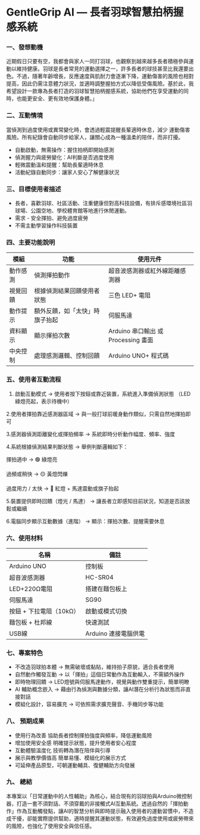 # GentleGrip AI — 長者羽球智慧拍柄握感系統
### 一、發想動機
近期假日只要有空，我都會與家人一同打羽球，也觀察到越來越多長者積極參與運動以維持健康。羽球是長者常見的運動選擇之一，許多長者的球技甚至比我還要出色。不過，隨著年齡增長，反應速度與肌耐力會逐漸下降，運動傷害的風險也相對提高，因此仍需注意體力狀況，並適時調整握拍方式以降低受傷風險。基於此，我希望設計一款專為長者打造的羽球智慧拍柄握感系統，協助他們在享受運動的同時，也能更安全、更有效地保護身體。」

### 二、互動情境
當偵測到過度使用或異常變化時，會透過輕震提醒長輩適時休息，減少
運動傷害風險。所有紀錄會自動同步給家人，讓關心成為一種溫柔的陪伴，而非打擾。
* 自動啟動，無需操作：握住拍柄即開始感測
* 偵測握力與疲勞變化：AI判斷是否過度使用
* 輕微震動溫和提醒：幫助長輩適時休息
* 活動紀錄自動同步：讓家人安心了解健康狀況
### 三、目標使用者描述
* 長者，喜歡羽球、社區活動、注重健康但對高科技設備，有排斥感環境社區羽球場、公園空地、學校體育館等地進行休閒運動。
* 需求	- 安全揮拍、避免過度疲勞
* 不需主動學習操作科技裝置
### 四、主要功能說明

| 模組 | 功能 | 使用元件 |
| ---- | ---- | -------- |
| 動作感測|偵測揮拍動作|超音波感測器或紅外線距離感測器 |
| 視覺回饋|根據偵測結果回饋使用者狀態|三色 LED+ 電阻 |
|動作提示|額外反饋，如「太快」時旗子抬起|伺服馬達|
|資料顯示|顯示揮拍次數|Arduino 串口輸出 或 Processing 畫面|
|中央控制|處理感測邏輯、控制回饋|Arduino UNO+ 程式碼|
### 五、使用者互動流程
1.  啟動互動模式
→ 使用者按下按鈕或靠近裝置，系統進入準備偵測狀態
（LED 綠燈亮起，表示待機中）

2.使用者揮拍靠近感測器區域
→ 與一般打球前暖身動作類似，只需自然地揮拍即可

3.感測器偵測距離變化或揮拍頻率
→ 系統即時分析動作幅度、頻率、強度

4.系統根據偵測結果判斷狀態
→ 舉例判斷邏輯如下：

揮拍適中 → 🟢 綠燈亮

過頻或稍快 → 🟡 黃燈閃爍

過度用力 / 太快 → 🔴 紅燈 + 馬達震動或旗子抬起

5.裝置提供即時回饋（燈光 / 馬達）
→ 讓長者立即感知目前狀況，知道是否該放鬆或繼續

6.電腦同步顯示互動數據（進階）
→ 顯示：揮拍次數、提醒需要休息
### 六、使用材料
| 名稱 | 備註| 
| ---- | -------- 
|Arduino UNO|控制板  |
|超音波感測器|HC-SR04|
|LED+220Ω電阻| 搭建在麵包板上| 
|伺服馬達|	SG90|
|按鈕 + 下拉電阻（10kΩ）|啟動或模式切換|
|麵包板 + 杜邦線|快速測試|
| USB線 |Arduino 連接電腦供電|
### 七、專案特色
* 不改造羽球拍本體
→ 無需破壞或黏貼，維持拍子原貌，適合長者使用
* 自然動作觸發互動
→ 以「揮拍」這個日常動作為互動輸入，不需額外操作
* 即時物理回饋
→ LED燈號與伺服馬達動作，視覺與動作雙重提示，簡單明瞭
* AI 輔助概念嵌入
→ 藉由行為偵測與數據分類，讓AI潛在分析行為狀態而非直接對話
* 模組化設計，容易擴充
→ 可依照需求擴充聲音、手機同步等功能
### 八、 預期成果
* 使用行為改善	協助長者控制揮拍強度與頻率，降低運動風險
* 增加使用安全感	明確提示狀態，提升使用者安心程度
* 互動體驗溫度化	技術轉為潛在陪伴與引導
* 展示與教學價值高	簡單易懂、模組化的展示方式
* 可延伸產品原型，可朝運動輔具、復健輔助方向發展
### 九、 總結
本專案以「日常運動中的人性輔助」為核心，結合現有的羽球拍與Arduino微控制器，打造一套不須對話、不須穿戴的非接觸式AI互動系統。透過自然的「揮拍動作」作為互動觸發點，讓AI的智慧分析與即時提示融入使用者的運動習慣中，不造成干擾，卻能實際提供幫助，適時提醒其運動狀態，有效避免過度使用或疲勞帶來的風險，也強化了使用安全與信任感。

 







